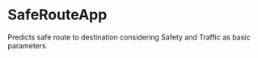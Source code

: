 # SafeRouteApp
Predicts safe route to destination considering Safety and Traffic as basic parameters
